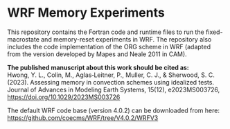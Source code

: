 # WRF Memory Experiments
This repository contains the Fortran code and runtime files to run the fixed-macrostate and memory-reset experiments in WRF. The repository also includes the code implementation of the ORG scheme in WRF (adapted from the version developed by Mapes and Neale 2011 in CAM). 

**The published manuscript about this work should be cited as:**    
Hwong, Y. L., Colin, M., Aglas‐Leitner, P., Muller, C. J., & Sherwood, S. C. (2023). Assessing memory in convection schemes using idealized tests. Journal of Advances in Modeling Earth Systems, 15(12), e2023MS003726, https://doi.org/10.1029/2023MS003726

The default WRF code base (version 4.0.2) can be downloaded from here: https://github.com/coecms/WRF/tree/V4.0.2/WRFV3
